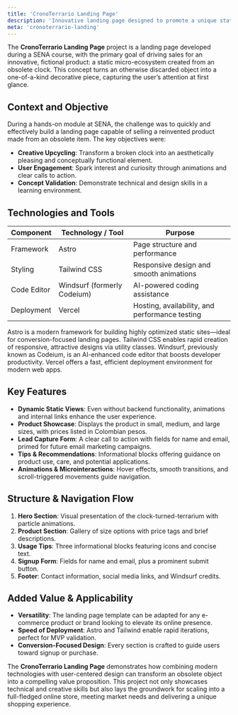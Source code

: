 ```yaml
---
title: 'CronoTerrario Landing Page'
description: 'Innovative landing page designed to promote a unique static micro-ecosystem created by transforming obsolete clocks into decorative terrariums, combining sustainability with modern design.'
meta: 'cronoterrario-landing'
---
```


The **CronoTerrario Landing Page** project is a landing page developed during a SENA course, with the primary goal of driving sales for an innovative, fictional product: a static micro-ecosystem created from an obsolete clock. This concept turns an otherwise discarded object into a one-of-a-kind decorative piece, capturing the user’s attention at first glance.

## Context and Objective

During a hands-on module at SENA, the challenge was to quickly and effectively build a landing page capable of selling a reinvented product made from an obsolete item. The key objectives were:

- **Creative Upcycling**: Transform a broken clock into an aesthetically pleasing and conceptually functional element.
- **User Engagement**: Spark interest and curiosity through animations and clear calls to action.
- **Concept Validation**: Demonstrate technical and design skills in a learning environment.

## Technologies and Tools

| Component   | Technology / Tool           | Purpose                                        |
| ----------- | --------------------------- | ---------------------------------------------- |
| Framework   | Astro                       | Page structure and performance                 |
| Styling     | Tailwind CSS                | Responsive design and smooth animations        |
| Code Editor | Windsurf (formerly Codeium) | AI-powered coding assistance                   |
| Deployment  | Vercel                      | Hosting, availability, and performance testing |

Astro is a modern framework for building highly optimized static sites—ideal for conversion-focused landing pages. Tailwind CSS enables rapid creation of responsive, attractive designs via utility classes. Windsurf, previously known as Codeium, is an AI-enhanced code editor that boosts developer productivity. Vercel offers a fast, efficient deployment environment for modern web apps.

## Key Features

- **Dynamic Static Views**: Even without backend functionality, animations and internal links enhance the user experience.
- **Product Showcase**: Displays the product in small, medium, and large sizes, with prices listed in Colombian pesos.
- **Lead Capture Form**: A clear call to action with fields for name and email, primed for future email marketing campaigns.
- **Tips & Recommendations**: Informational blocks offering guidance on product use, care, and potential applications.
- **Animations & Microinteractions**: Hover effects, smooth transitions, and scroll-triggered movements guide navigation.

## Structure & Navigation Flow

1. **Hero Section**: Visual presentation of the clock-turned-terrarium with particle animations.
2. **Product Section**: Gallery of size options with price tags and brief descriptions.
3. **Usage Tips**: Three informational blocks featuring icons and concise text.
4. **Signup Form**: Fields for name and email, plus a prominent submit button.
5. **Footer**: Contact information, social media links, and Windsurf credits.

## Added Value & Applicability

- **Versatility**: The landing page template can be adapted for any e-commerce product or brand looking to elevate its online presence.
- **Speed of Deployment**: Astro and Tailwind enable rapid iterations, perfect for MVP validation.
- **Conversion-Focused Design**: Every section is crafted to guide users toward signup or purchase.

The **CronoTerrario Landing Page** demonstrates how combining modern technologies with user-centered design can transform an obsolete object into a compelling value proposition. This project not only showcases technical and creative skills but also lays the groundwork for scaling into a full-fledged online store, meeting market needs and delivering a unique shopping experience.
